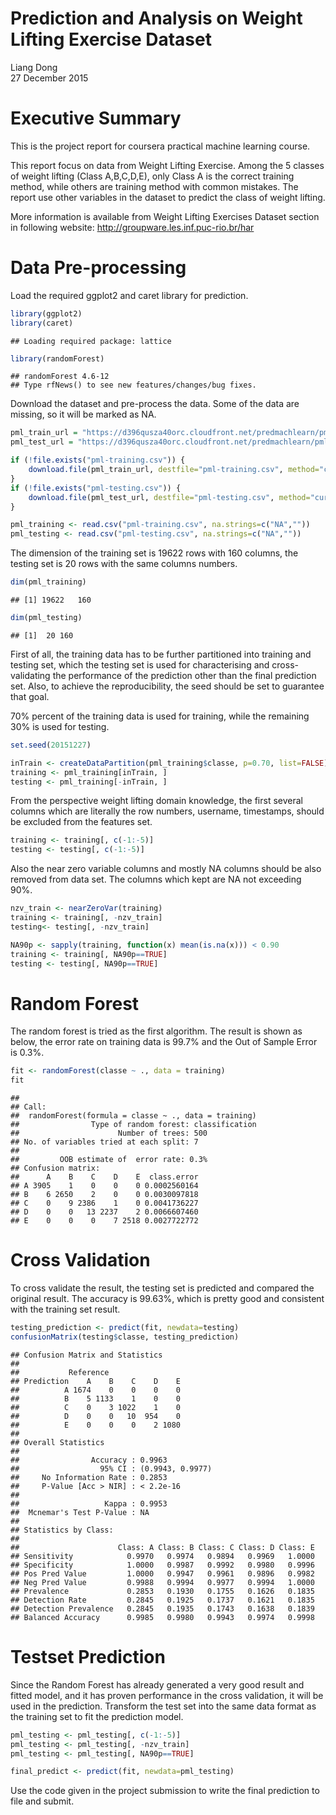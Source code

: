 # Prediction and Analysis on Weight Lifting Exercise Dataset
Liang Dong  
27 December 2015  

# Executive Summary

This is the project report for coursera practical machine learning course.

This report focus on data from Weight Lifting Exercise. Among the 5 classes of weight lifting (Class A,B,C,D,E), only Class A is the correct training method, while others are training method with common mistakes. The report use other variables in the dataset to predict the class of weight lifting.

More information is available from Weight Lifting Exercises Dataset section in following website: http://groupware.les.inf.puc-rio.br/har

# Data Pre-processing

Load the required ggplot2 and caret library for prediction.


```r
library(ggplot2)
library(caret)
```

```
## Loading required package: lattice
```

```r
library(randomForest)
```

```
## randomForest 4.6-12
## Type rfNews() to see new features/changes/bug fixes.
```

Download the dataset and pre-process the data. Some of the data are missing, so it will be marked as NA.


```r
pml_train_url = "https://d396qusza40orc.cloudfront.net/predmachlearn/pml-training.csv"
pml_test_url = "https://d396qusza40orc.cloudfront.net/predmachlearn/pml-testing.csv"

if (!file.exists("pml-training.csv")) {
    download.file(pml_train_url, destfile="pml-training.csv", method="curl")
}
if (!file.exists("pml-testing.csv")) {
    download.file(pml_test_url, destfile="pml-testing.csv", method="curl")
}

pml_training <- read.csv("pml-training.csv", na.strings=c("NA",""))
pml_testing <- read.csv("pml-testing.csv", na.strings=c("NA",""))
```

The dimension of the training set is 19622 rows with 160 columns, the testing set is 20 rows with the same columns numbers. 


```r
dim(pml_training)
```

```
## [1] 19622   160
```

```r
dim(pml_testing)
```

```
## [1]  20 160
```

First of all, the training data has to be further partitioned into training and testing set, which the testing set is used for characterising and cross-validating the performance of the prediction other than the final prediction set. Also, to achieve the reproducibility, the seed should be set to guarantee that goal.

70% percent of the training data is used for training, while the remaining 30% is used for testing.


```r
set.seed(20151227)

inTrain <- createDataPartition(pml_training$classe, p=0.70, list=FALSE)
training <- pml_training[inTrain, ]
testing <- pml_training[-inTrain, ]
```

From the perspective weight lifting domain knowledge, the first several columns which are literally the row numbers, username, timestamps, should be excluded from the features set. 


```r
training <- training[, c(-1:-5)]
testing <- testing[, c(-1:-5)]
```

Also the near zero variable columns and mostly NA columns should be also removed from data set. The columns which kept are NA not exceeding 90%.


```r
nzv_train <- nearZeroVar(training)
training <- training[, -nzv_train]
testing<- testing[, -nzv_train]

NA90p <- sapply(training, function(x) mean(is.na(x))) < 0.90
training <- training[, NA90p==TRUE]
testing <- testing[, NA90p==TRUE]
```

# Random Forest

The random forest is tried as the first algorithm. The result is shown as below, the error rate on training data is 99.7% and the Out of Sample Error is 0.3%.


```r
fit <- randomForest(classe ~ ., data = training)
fit
```

```
## 
## Call:
##  randomForest(formula = classe ~ ., data = training) 
##                Type of random forest: classification
##                      Number of trees: 500
## No. of variables tried at each split: 7
## 
##         OOB estimate of  error rate: 0.3%
## Confusion matrix:
##      A    B    C    D    E  class.error
## A 3905    1    0    0    0 0.0002560164
## B    6 2650    2    0    0 0.0030097818
## C    0    9 2386    1    0 0.0041736227
## D    0    0   13 2237    2 0.0066607460
## E    0    0    0    7 2518 0.0027722772
```

# Cross Validation

To cross validate the result, the testing set is predicted and compared the original result. The accuracy is 99.63%, which is pretty good and consistent with the training set result.


```r
testing_prediction <- predict(fit, newdata=testing)
confusionMatrix(testing$classe, testing_prediction)
```

```
## Confusion Matrix and Statistics
## 
##           Reference
## Prediction    A    B    C    D    E
##          A 1674    0    0    0    0
##          B    5 1133    1    0    0
##          C    0    3 1022    1    0
##          D    0    0   10  954    0
##          E    0    0    0    2 1080
## 
## Overall Statistics
##                                           
##                Accuracy : 0.9963          
##                  95% CI : (0.9943, 0.9977)
##     No Information Rate : 0.2853          
##     P-Value [Acc > NIR] : < 2.2e-16       
##                                           
##                   Kappa : 0.9953          
##  Mcnemar's Test P-Value : NA              
## 
## Statistics by Class:
## 
##                      Class: A Class: B Class: C Class: D Class: E
## Sensitivity            0.9970   0.9974   0.9894   0.9969   1.0000
## Specificity            1.0000   0.9987   0.9992   0.9980   0.9996
## Pos Pred Value         1.0000   0.9947   0.9961   0.9896   0.9982
## Neg Pred Value         0.9988   0.9994   0.9977   0.9994   1.0000
## Prevalence             0.2853   0.1930   0.1755   0.1626   0.1835
## Detection Rate         0.2845   0.1925   0.1737   0.1621   0.1835
## Detection Prevalence   0.2845   0.1935   0.1743   0.1638   0.1839
## Balanced Accuracy      0.9985   0.9980   0.9943   0.9974   0.9998
```

# Testset Prediction

Since the Random Forest has already generated a very good result and fitted model, and it has proven performance in the cross validation, it will be used in the prediction. Transform the test set into the same data format as the training set to fit the prediction model. 


```r
pml_testing <- pml_testing[, c(-1:-5)]
pml_testing <- pml_testing[, -nzv_train]
pml_testing <- pml_testing[, NA90p==TRUE]

final_predict <- predict(fit, newdata=pml_testing)
```

Use the code given in the project submission to write the final prediction to file and submit.


